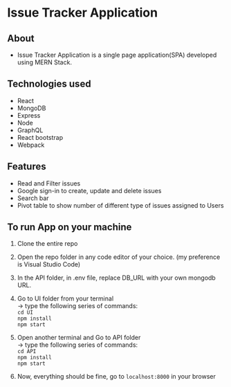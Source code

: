 # Issue Tracker Application

## About
- Issue Tracker Application is a single page application(SPA) developed using MERN Stack. 

## Technologies used
- React 
- MongoDB 
- Express
- Node   
- GraphQL 
- React bootstrap 
- Webpack

## Features 
- Read and Filter issues
- Google sign-in to create, update and delete issues
- Search bar 
- Pivot table to show number of different type of issues assigned to Users


## To run App on your machine 
1.  Clone the entire repo

2. Open the repo folder in any code editor of your choice. (my preference is Visual Studio Code)

3. In the API folder, in .env file,  replace DB_URL with your own mongodb URL.

4. Go to UI folder from your terminal   
-> type the following series of commands:   
`cd UI`   
`npm install`      
`npm start`

5. Open another terminal and Go to API folder   
-> type the following series of commands:   
`cd API`    
`npm install`   
`npm start`

6. Now, everything should be fine, go to `localhost:8000` in your browser




